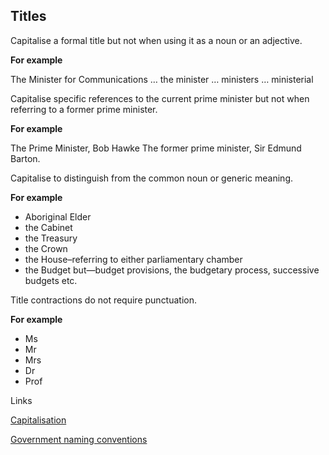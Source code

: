 ---
---
## Titles

Capitalise a formal title but not when using it as a noun or an adjective.
 
**For example**

The Minister for Communications … the minister … ministers … ministerial

Capitalise specific references to the current prime minister but not when referring to a former prime minister. 

**For example**

The Prime Minister, Bob Hawke
The former prime minister, Sir Edmund Barton.

Capitalise to distinguish from the common noun or generic meaning.  

**For example**

- Aboriginal Elder
- the Cabinet
- the Treasury
- the Crown
- the House–referring to either parliamentary chamber
- the Budget but—budget provisions, the budgetary process, successive budgets etc.


Title contractions do not require punctuation.

**For example**

- Ms
- Mr 
- Mrs
- Dr
- Prof

Links

[Capitalisation](/_entries/2016-05-04-capitalisation.md "Capitalisation")

[Government naming conventions](/_entries/2016-05-04-government-naming-conventions.md "Government naming conventions")

